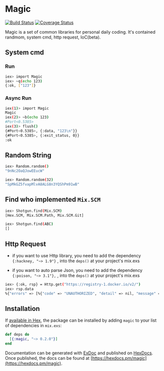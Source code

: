 # Magic


[![Build Status](https://travis-ci.org/pivstone/Magic.svg?branch=master)](https://travis-ci.org/pivstone/Magic)
[![Coverage Status](https://coveralls.io/repos/github/pivstone/Magic/badge.svg?branch=master)](https://coveralls.io/github/pivstone/Magic?branch=master)

Magic is a set of common libraries for personal daily coding. 
It's contained randmom, system cmd, http request, IoC(beta).


## System cmd

### Run

```sh
iex> import Magic
iex> ~q(echo 123)
{:ok, ["123"]}
```

### Async Run
```sh
iex(1)> import Magic
Magic
iex(2)> ~b(echo 123)
#Port<0.5385>
iex(3)> flush()
{#Port<0.5385>, {:data, "123\n"}}
{#Port<0.5385>, {:exit_status, 0}}
:ok
```

## Random String

```sh
iex> Random.random()
"9nNc2OaQJowEEucW"

iex> Random.random(32)
"SpMkGZ5fvapMlvA8ALG8n3YQShPm91wB"
```

## Find who implemented `Mix.SCM`

```sh
iex> Shotgun.find(Mix.SCM)
[Hex.SCM, Mix.SCM.Path, Mix.SCM.Git]

iex> Shotgun.find(ABC)
[]
```

## Http Request

- if you want to use Http library, you need to add 
 the dependency `{:hackney, "~> 1.9"}` , into the `deps()` at your project's mix.exs

- if you want to auto parse Json, you need to add 
 the dependency `{:poison, "~> 3.1"},` , into the `deps()` at your project's mix.exs

```sh
iex> {:ok, rsp} = Http.get("https://registry-1.docker.io/v2/")
iex> rsp.data
%{"errors" => [%{"code" => "UNAUTHORIZED", "detail" => nil, "message" => "authentication required"}]}
```

## Installation

If [available in Hex](https://hex.pm/docs/publish), the package can be installed
by adding `magic` to your list of dependencies in `mix.exs`:

```elixir
def deps do
  [{:magic, "~> 0.2.0"}]
end
```

Documentation can be generated with [ExDoc](https://github.com/elixir-lang/ex_doc)
and published on [HexDocs](https://hexdocs.pm). Once published, the docs can
be found at [https://hexdocs.pm/magic](https://hexdocs.pm/magic).

